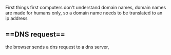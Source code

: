
First things first computers don't understand domain names, domain names are made for humans only, so a domain name needs to be translated to an ip address

## ==DNS request==

the browser sends a dns request to a dns server, 